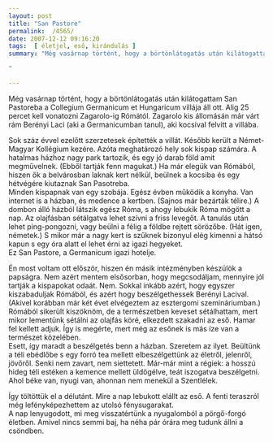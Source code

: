 ```yaml
---
layout: post
title: "San Pastore"
permalink:  /4565/ 
date: 2007-12-12 09:16:20
tags:  [ életjel, eső, kirándulás ] 
summary: "Még vasárnap történt, hogy a börtönlátogatás után kilátogattam San Pastoreba a Collegium Germanicum et Hungaricum villája áll ott. Alig 25 percet kell vonatozni Zagarolo-ig Rómától. Zagarolo kis állomásán már várt rám Berényi Laci (aki a Germanicumban tanul), aki kocsival felvitt a villába.  
"

---
```

Még vasárnap történt, hogy a börtönlátogatás után kilátogattam San Pastoreba a Collegium Germanicum et Hungaricum villája áll ott. Alig 25 percet kell vonatozni Zagarolo-ig Rómától. Zagarolo kis állomásán már várt rám Berényi Laci (aki a Germanicumban tanul), aki kocsival felvitt a villába.

Sok száz évvel ezelőtt szerzetesek építették a villát. Később került a Német-Magyar Kollégium kezére. Azóta meghatározó hely sok kispap számára. A hatalmas házhoz nagy park tartozik, és egy jó darab föld amit megművelnek. (Ebből tartják fenn magukat.) Ha már elegük van Rómából, hiszen ők a belvárosban laknak kert nélkül, beülnek a kocsiba és egy hétvégére kiutaznak San Pasotreba.  
Minden kispapnak van egy szobája. Egész évben működik a konyha. Van internet is a házban, és medence a kertben. (Sajnos már bezárták télire.) A dombon álló házból látszik egész Róma, s ahogy lebukik Róma mögött a nap. Az olajfásban sétálgatva lehet szívni a friss levegőt. A tanulás után lehet ping-pongozni, vagy beülni a félig a földbe rejtett sörözőbe. (Hát igen, németek.) S mikor már a nagy kert is szűknek bizonyul elég kimenni a hátsó kapun s egy óra alatt el lehet érni az igazi hegyeket.  
Ez San Pastore, a Germanicum igazi hotelje.

Én most voltam ott először, hiszen én másik intézményben készülök a papságra. Nem azért mentem elsősorban, hogy megcsodáljam, mennyire jól tartják a kispapokat odaát. Nem. Sokkal inkább azért, hogy egyszer kiszabaduljak Rómából, és azért hogy beszélgethessek Berényi Lacival. (Akivel korábban már két évet elvégeztem az esztergomi szemináriumban.)  
Rómából sikerült kiszöknöm, de a természetben keveset sétálhattam, mert mikor lementünk sétálni az olajfás köré, elkezdett szakadni az eső. Hamar fel kellett adjuk. Így is megérte, mert még az esőnek is más íze van a természet közelében.  
Esett, így maradt a beszélgetés benn a házban. Szeretem az ilyet. Beültünk a téli ebédlőbe s egy forró tea mellett elbeszélgettünk az életről, jelenről, jövőről. Senki nem zavart, nem siettetett. Már-már mint a régiek: a hosszú hideg téli estéken a kemence mellett üldögélve, teát iszogatva beszélgetni. Ahol béke van, nyugi van, ahonnan nem menekül a Szentlélek.

Így töltöttük el a délutánt. Mire a nap lebukott elállt az eső. A fenti teraszról még lefényképezhettem az utolsó fénysugarakat.  
A nap lenyugodott, mi meg visszatértünk a nyugalomból a pörgő-forgó életben. Amivel nincs semmi baj, ha néha pár órára meg tudunk állni a csöndben.